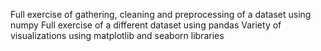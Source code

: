 Full exercise of gathering, cleaning and preprocessing of a dataset using numpy 
Full exercise of a different dataset using pandas 
Variety of visualizations using matplotlib and seaborn libraries
